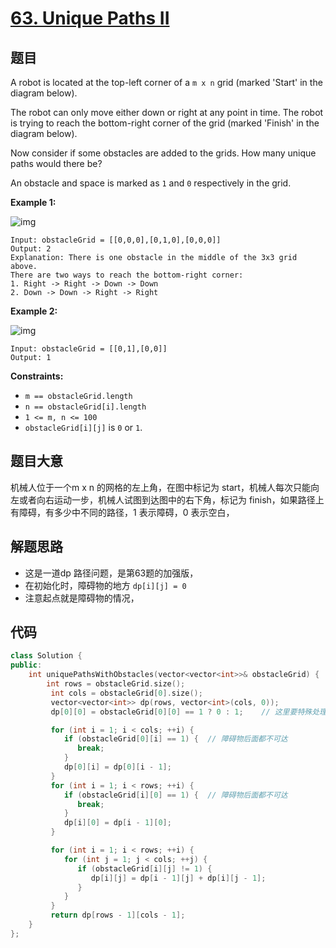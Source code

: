 # [63. Unique Paths II](https://leetcode.com/problems/unique-paths-ii/)

## 题目

A robot is located at the top-left corner of a `m x n` grid (marked 'Start' in the diagram below).

The robot can only move either down or right at any point in time. The robot is trying to reach the bottom-right corner of the grid (marked 'Finish' in the diagram below).

Now consider if some obstacles are added to the grids. How many unique paths would there be?

An obstacle and space is marked as `1` and `0` respectively in the grid.

 

**Example 1:**

![img](https://assets.leetcode.com/uploads/2020/11/04/robot1.jpg)

```
Input: obstacleGrid = [[0,0,0],[0,1,0],[0,0,0]]
Output: 2
Explanation: There is one obstacle in the middle of the 3x3 grid above.
There are two ways to reach the bottom-right corner:
1. Right -> Right -> Down -> Down
2. Down -> Down -> Right -> Right
```

**Example 2:**

![img](https://assets.leetcode.com/uploads/2020/11/04/robot2.jpg)

```
Input: obstacleGrid = [[0,1],[0,0]]
Output: 1
```

 

**Constraints:**

- `m == obstacleGrid.length`
- `n == obstacleGrid[i].length`
- `1 <= m, n <= 100`
- `obstacleGrid[i][j]` is `0` or `1`.

## 题目大意

机械人位于一个m x n 的网格的左上角，在图中标记为 start，机械人每次只能向左或者向右运动一步，机械人试图到达图中的右下角，标记为 finish，如果路径上有障碍，有多少中不同的路径，1 表示障碍，0 表示空白，

## 解题思路

* 这是一道dp 路径问题，是第63题的加强版，
* 在初始化时，障碍物的地方 `dp[i][j] = 0`
* 注意起点就是障碍物的情况，

## 代码

````c++
class Solution {
public:
    int uniquePathsWithObstacles(vector<vector<int>>& obstacleGrid) {
        int rows = obstacleGrid.size();
         int cols = obstacleGrid[0].size();
         vector<vector<int>> dp(rows, vector<int>(cols, 0));
         dp[0][0] = obstacleGrid[0][0] == 1 ? 0 : 1;    // 这里要特殊处理起点就是障碍物的情况

         for (int i = 1; i < cols; ++i) {
            if (obstacleGrid[0][i] == 1) {  // 障碍物后面都不可达
               break;
            }   
            dp[0][i] = dp[0][i - 1];
         } 
         for (int i = 1; i < rows; ++i) {
            if (obstacleGrid[i][0] == 1) {  // 障碍物后面都不可达
               break;
            }   
            dp[i][0] = dp[i - 1][0];
         } 

         for (int i = 1; i < rows; ++i) {
            for (int j = 1; j < cols; ++j) {
               if (obstacleGrid[i][j] != 1) {
                  dp[i][j] = dp[i - 1][j] + dp[i][j - 1]; 
               }   
            }   
         }   
         return dp[rows - 1][cols - 1];
    }
};
````

